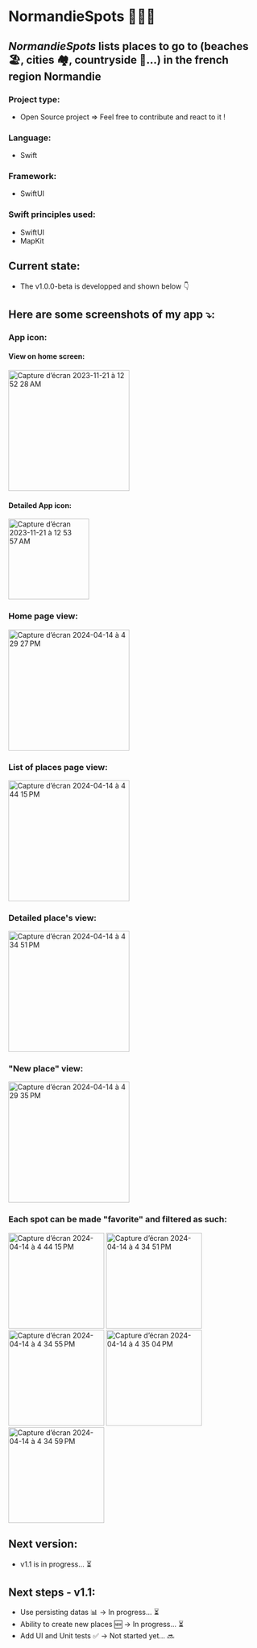 #  NormandieSpots 🥾🧭🧳

## *NormandieSpots* lists places to go to (beaches 🏖️, cities 🏘️, countryside 🐄...) in the french region Normandie

### Project type:
- Open Source project => Feel free to contribute and react to it !

### Language:
- Swift

### Framework:
- SwiftUI

### Swift principles used:
- SwiftUI
- MapKit

## Current state:
- The v1.0.0-beta is developped and shown below 👇

## Here are some screenshots of my app ⤵️:

### App icon:
#### View on home screen:
<img width="240" alt="Capture d’écran 2023-11-21 à 12 52 28 AM" src="https://github.com/doriandevtech/NormandieSpots/assets/61510923/86b50362-bd15-4ebf-9504-70d0983b44ae">

#### Detailed App icon:
<img width="160" alt="Capture d’écran 2023-11-21 à 12 53 57 AM" src="https://github.com/doriandevtech/NormandieSpots/assets/61510923/84cd0f53-1969-4d97-85e3-b3143fbdc701">

### Home page view:
<img width="240" alt="Capture d’écran 2024-04-14 à 4 29 27 PM" src="https://github.com/doriandevtech/NormandieSpots/assets/61510923/2dbee659-1172-450c-820e-6a627d9f1c48">

### List of places page view:
<img width="240" alt="Capture d’écran 2024-04-14 à 4 44 15 PM" src="https://github.com/doriandevtech/NormandieSpots/assets/61510923/170db6b3-49cf-4adb-9f96-ae09351d51a7">

### Detailed place's view:
<img width="240" alt="Capture d’écran 2024-04-14 à 4 34 51 PM" src="https://github.com/doriandevtech/NormandieSpots/assets/61510923/71870383-87b6-4c83-831d-101bcc337df0">

### "New place" view:
<img width="240" alt="Capture d’écran 2024-04-14 à 4 29 35 PM" src="https://github.com/doriandevtech/NormandieSpots/assets/61510923/77e106e5-288b-4343-adb4-3ebdda136fb3">

###  Each spot can be made "favorite" and filtered as such:
<img width="190" alt="Capture d’écran 2024-04-14 à 4 44 15 PM" src="https://github.com/doriandevtech/NormandieSpots/assets/61510923/f9302797-f600-43a4-9a52-3248e9bfc1a0">
<img width="190" alt="Capture d’écran 2024-04-14 à 4 34 51 PM" src="https://github.com/doriandevtech/NormandieSpots/assets/61510923/6275116b-85ba-458c-a8f7-442f2ad1538b">
<img width="190" alt="Capture d’écran 2024-04-14 à 4 34 55 PM" src="https://github.com/doriandevtech/NormandieSpots/assets/61510923/a5164091-e476-4d44-ba50-52b4adf6e975">
<img width="190" alt="Capture d’écran 2024-04-14 à 4 35 04 PM" src="https://github.com/doriandevtech/NormandieSpots/assets/61510923/f1a45c37-5488-4e12-9c9e-6f9fe3729ee4">
<img width="190" alt="Capture d’écran 2024-04-14 à 4 34 59 PM" src="https://github.com/doriandevtech/NormandieSpots/assets/61510923/f1362cd9-57c6-4c9c-8dcb-71c7a5f4d23a">

## Next version:
- v1.1 is in progress... ⏳

## Next steps - v1.1:
- Use persisting datas 📊 -> In progress... ⏳
- Ability to create new places 🆕 -> In progress... ⏳
- Add UI and Unit tests ✅ -> Not started yet... 🔜

